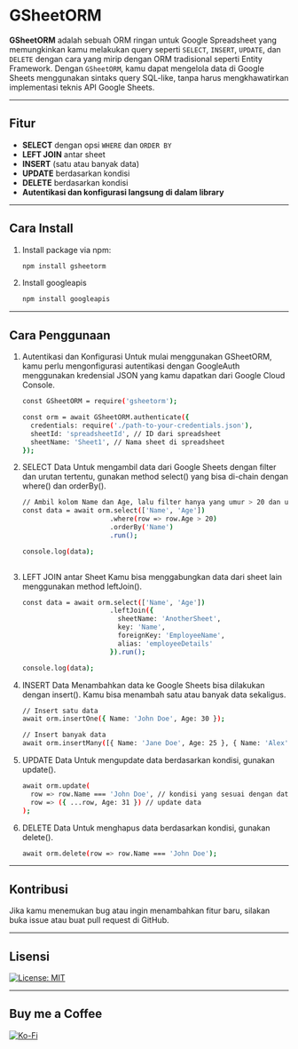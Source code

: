 # GSheetORM

**GSheetORM** adalah sebuah ORM ringan untuk Google Spreadsheet yang memungkinkan kamu melakukan query seperti `SELECT`, `INSERT`, `UPDATE`, dan `DELETE` dengan cara yang mirip dengan ORM tradisional seperti Entity Framework. Dengan `GSheetORM`, kamu dapat mengelola data di Google Sheets menggunakan sintaks query SQL-like, tanpa harus mengkhawatirkan implementasi teknis API Google Sheets.

---

## Fitur

- **SELECT** dengan opsi `WHERE` dan `ORDER BY`
- **LEFT JOIN** antar sheet
- **INSERT** (satu atau banyak data)
- **UPDATE** berdasarkan kondisi
- **DELETE** berdasarkan kondisi
- **Autentikasi dan konfigurasi langsung di dalam library**

---

## Cara Install

1. Install package via npm:

   ```bash
   npm install gsheetorm

2. Install googleapis

   ```bash
   npm install googleapis

---

## Cara Penggunaan

1. Autentikasi dan Konfigurasi
Untuk mulai menggunakan GSheetORM, kamu perlu mengonfigurasi autentikasi dengan GoogleAuth menggunakan kredensial JSON yang kamu dapatkan dari Google Cloud Console.
    ```bash
    const GSheetORM = require('gsheetorm');
    
    const orm = await GSheetORM.authenticate({
      credentials: require('./path-to-your-credentials.json'),
      sheetId: 'spreadsheetId', // ID dari spreadsheet
      sheetName: 'Sheet1', // Nama sheet di spreadsheet
    });

2. SELECT Data
Untuk mengambil data dari Google Sheets dengan filter dan urutan tertentu, gunakan method select() yang bisa di-chain dengan where() dan orderBy().
    ```bash
    // Ambil kolom Name dan Age, lalu filter hanya yang umur > 20 dan urutkan berdasarkan Name
    const data = await orm.select(['Name', 'Age'])
                          .where(row => row.Age > 20)
                          .orderBy('Name')
                          .run();
    
    console.log(data);
      
3. LEFT JOIN antar Sheet
Kamu bisa menggabungkan data dari sheet lain menggunakan method leftJoin().
    ```bash
    const data = await orm.select(['Name', 'Age'])
                          .leftJoin({
                            sheetName: 'AnotherSheet',
                            key: 'Name',
                            foreignKey: 'EmployeeName',
                            alias: 'employeeDetails'
                          }).run();
    
    console.log(data);
    
4. INSERT Data
Menambahkan data ke Google Sheets bisa dilakukan dengan insert(). Kamu bisa menambah satu atau banyak data sekaligus.
    ```bash
    // Insert satu data
    await orm.insertOne({ Name: 'John Doe', Age: 30 });
    
    // Insert banyak data
    await orm.insertMany([{ Name: 'Jane Doe', Age: 25 }, { Name: 'Alex', Age: 28 }]);
    
5. UPDATE Data
Untuk mengupdate data berdasarkan kondisi, gunakan update().
    ```bash
    await orm.update(
      row => row.Name === 'John Doe', // kondisi yang sesuai dengan data
      row => ({ ...row, Age: 31 }) // update data
    );
    
6. DELETE Data
Untuk menghapus data berdasarkan kondisi, gunakan delete().
    ```bash
    await orm.delete(row => row.Name === 'John Doe');

---

## Kontribusi
Jika kamu menemukan bug atau ingin menambahkan fitur baru, silakan buka issue atau buat pull request di GitHub.

---

## Lisensi
[![License: MIT](https://img.shields.io/badge/License-MIT-yellow.svg)](https://opensource.org/licenses/MIT)

---

## Buy me a Coffee
[![Ko-Fi](https://img.shields.io/badge/Ko--fi-F16061?style=for-the-badge&logo=ko-fi&logoColor=white)](https://ko-fi.com/tommirp)
